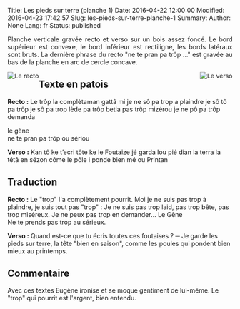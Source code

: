 Title: Les pieds sur terre (planche 1)
Date: 2016-04-22 12:00:00
Modified: 2016-04-23 17:42:57
Slug: les-pieds-sur-terre-planche-1
Summary: 
Author: None
Lang: fr
Status: published

<p style="text-align:justify;">Planche verticale gravée recto et verso sur un bois assez foncé. Le bord supérieur est convexe, le bord inférieur est rectiligne, les bords latéraux sont bruts.
La dernière phrase du recto "ne te pran pa trôp ..." est gravée au bas de la planche en arc de cercle concave. </p>
<img style="float: left;" alt="Le recto" src="{static}/images/planche_1.png">
<img style="float: right;" alt="Le verso" src="{static}/images/planche_1_verso.png">

## Texte en patois
**Recto :** Le trôp la complètaman gattâ  mi je ne sô pa trop a plaindre je sô tô pa trôp je sô  pa trop lède pa trôp betia pas trôp mizérou je ne pô pa trôp demanda 
  
 le gène       
                                  ne te pran pa trôp ou sériou       

**Verso :** Kan tô ke t’ecri tôte ke le Foutaize jé garda lou pié dian  la terra  la tétâ en sézon côme le pôle i ponde bien mé ou Printan

## Traduction
**Recto :** Le "trop" l'a complètement pourrit.  Moi je ne suis pas trop à plaindre, je suis tout pas "trop" : Je ne suis pas trop laid, pas trop bête, pas trop miséreux. Je ne peux pas trop en demander... 
    Le Gène     
                                       				Ne te prends pas trop au sérieux.  

**Verso :** Quand est-ce que tu écris toutes ces foutaises ? 
─ Je garde les pieds sur terre, la tête "bien en saison", comme les poules qui pondent bien mieux au printemps.

## Commentaire
Avec ces textes Eugène ironise et se moque gentiment de lui-même.
Le "trop" qui pourrit est l'argent, bien entendu.




  
